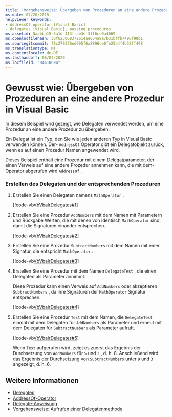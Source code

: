 ```yaml
---
title: 'Vorgehensweise: Übergeben von Prozeduren an eine andere Prozedur'
ms.date: 07/20/2015
helpviewer_keywords:
- AddressOf operator [Visual Basic]
- delegates [Visual Basic], passing procedures
ms.assetid: 5adbba15-5a1d-413f-ab3e-3ff6cc0a4669
ms.openlocfilehash: 36f623068372614ae034a8a7b31bffb7496f98b1
ms.sourcegitcommit: f8c270376ed905f6a8896ce0fe25b4f4b38ff498
ms.translationtype: MT
ms.contentlocale: de-DE
ms.lasthandoff: 06/04/2020
ms.locfileid: "84410694"
---
```

# <a name="how-to-pass-procedures-to-another-procedure-in-visual-basic"></a>Gewusst wie: Übergeben von Prozeduren an eine andere Prozedur in Visual Basic
In diesem Beispiel wird gezeigt, wie Delegaten verwendet werden, um eine Prozedur an eine andere Prozedur zu übergeben.  
  
 Ein Delegat ist ein Typ, den Sie wie jeden anderen Typ in Visual Basic verwenden können. Der- `AddressOf` Operator gibt ein Delegatobjekt zurück, wenn es auf einen Prozedur Namen angewendet wird.  
  
 Dieses Beispiel enthält eine Prozedur mit einem Delegatparameter, der einen Verweis auf eine andere Prozedur annehmen kann, die mit dem-Operator abgerufen wird `AddressOf` .  
  
### <a name="create-the-delegate-and-matching-procedures"></a>Erstellen des Delegaten und der entsprechenden Prozeduren  
  
1. Erstellen Sie einen Delegaten namens `MathOperator` .  
  
     [!code-vb[VbVbalrDelegates#1](~/samples/snippets/visualbasic/VS_Snippets_VBCSharp/VbVbalrDelegates/VB/Class1.vb#1)]  
  
2. Erstellen Sie eine Prozedur `AddNumbers` mit dem Namen mit Parametern und Rückgabe Werten, die mit denen von identisch `MathOperator` sind, damit die Signaturen einander entsprechen.  
  
     [!code-vb[VbVbalrDelegates#2](~/samples/snippets/visualbasic/VS_Snippets_VBCSharp/VbVbalrDelegates/VB/Class1.vb#2)]  
  
3. Erstellen Sie eine Prozedur `SubtractNumbers` mit dem Namen mit einer Signatur, die entspricht `MathOperator` .  
  
     [!code-vb[VbVbalrDelegates#3](~/samples/snippets/visualbasic/VS_Snippets_VBCSharp/VbVbalrDelegates/VB/Class1.vb#3)]  
  
4. Erstellen Sie eine Prozedur mit dem Namen `DelegateTest` , die einen Delegaten als Parameter annimmt.  
  
     Diese Prozedur kann einen Verweis auf `AddNumbers` oder akzeptieren `SubtractNumbers` , da ihre Signaturen der `MathOperator` Signatur entsprechen.  
  
     [!code-vb[VbVbalrDelegates#4](~/samples/snippets/visualbasic/VS_Snippets_VBCSharp/VbVbalrDelegates/VB/Class1.vb#4)]  
  
5. Erstellen Sie eine Prozedur `Test` mit dem Namen, die `DelegateTest` einmal mit dem Delegaten für `AddNumbers` als Parameter und erneut mit dem Delegaten für `SubtractNumbers` als Parameter aufruft.  
  
     [!code-vb[VbVbalrDelegates#5](~/samples/snippets/visualbasic/VS_Snippets_VBCSharp/VbVbalrDelegates/VB/Class1.vb#5)]  
  
     Wenn `Test` aufgerufen wird, zeigt es zuerst das Ergebnis der Durchsetzung von `AddNumbers` für `5` und `3` , d. h. 8. Anschließend wird das Ergebnis der Durchsetzung von `SubtractNumbers` unter `9` und `3` angezeigt, d. h. 6.  
  
## <a name="see-also"></a>Weitere Informationen

- [Delegaten](index.md)
- [AddressOf-Operator](../../../language-reference/operators/addressof-operator.md)
- [Delegate-Anweisung](../../../language-reference/statements/delegate-statement.md)
- [Vorgehensweise: Aufrufen einer Delegatenmethode](how-to-invoke-a-delegate-method.md)
